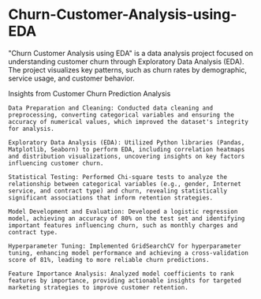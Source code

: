 # Churn-Customer-Analysis-using-EDA
"Churn Customer Analysis using EDA" is a data analysis project focused on understanding customer churn through Exploratory Data Analysis (EDA). The project visualizes key patterns, such as churn rates by demographic, service usage, and customer behavior. 


Insights from Customer Churn Prediction Analysis

    Data Preparation and Cleaning: Conducted data cleaning and preprocessing, converting categorical variables and ensuring the accuracy of numerical values, which improved the dataset's integrity for analysis.

    Exploratory Data Analysis (EDA): Utilized Python libraries (Pandas, Matplotlib, Seaborn) to perform EDA, including correlation heatmaps and distribution visualizations, uncovering insights on key factors influencing customer churn.

    Statistical Testing: Performed Chi-square tests to analyze the relationship between categorical variables (e.g., gender, Internet service, and contract type) and churn, revealing statistically significant associations that inform retention strategies.

    Model Development and Evaluation: Developed a logistic regression model, achieving an accuracy of 80% on the test set and identifying important features influencing churn, such as monthly charges and contract type.

    Hyperparameter Tuning: Implemented GridSearchCV for hyperparameter tuning, enhancing model performance and achieving a cross-validation score of 81%, leading to more reliable churn predictions.

    Feature Importance Analysis: Analyzed model coefficients to rank features by importance, providing actionable insights for targeted marketing strategies to improve customer retention.
